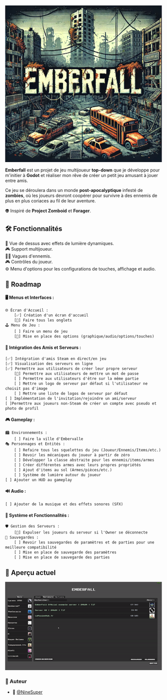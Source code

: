 ![Emberfall](./imgs/Emberfall.png)

**Emberfall** est un projet de jeu multijoueur **top-down** que je développe pour m'initier à **Godot** et réaliser mon rêve de créer un petit jeu amusant à jouer entre amis. </br>

Ce jeu se déroulera dans un monde **post-apocalyptique** infesté de **zombies**, où les joueurs devront coopérer pour survivre à des ennemis de plus en plus coriaces au fil de leur aventure. </br>

👽 Inspiré de **Project Zomboid** et **Forager**.

## 🛠️ Fonctionnalités

🌟 Vue de dessus avec effets de lumière dynamiques. </br>
🎮 Support multijoueur. </br>
🧟‍♂️ Vagues d'ennemis. </br>
🎮 Contrôles du joueur. </br>
⚙️ Menu d'options pour les configurations de touches, affichage et audio. </br>

## 📅 Roadmap

#### 🖥️ Menus et Interfaces :
	🌐 Écran d'Accueil :
	 	[✅] Création d'un écran d'accueil
	 	[🚧] Faire tous les onglets
	🕹️ Menu de Jeu :
		[ ] Faire un menu de jeu
		[🚧] Mise en place des options (graphique/audio/options/touches)
#### 👥 Intégration des Amis et Serveurs :
    [✅] Intégration d'amis Steam en direct/en jeu
    [✅] Visualisation des serveurs en ligne
    [✅] Permettre aux utilisateurs de créer leur propre serveur
	    [🚧] Permettre aux utilisateurs de mettre un mot de passe
 	    [ ] Permettre aux utilisateurs d'être sur la même partie
	    [ ] Mettre un logo de serveur par défaut si l'utilisateur ne choisit pas d'image
	    [ ] Mettre une liste de logos de serveur par défaut
    [ ] Implémentation de l'invitation/rejoindre un ami/serveur
    [ ]Permettre aux joueurs non-Steam de créer un compte avec pseudo et photo de profil
#### 🎮 Gameplay :
	🏙️ Environnements :
 	    [ ] Faire la ville d'Embervalle
	🎭 Personnages et Entités :
        [ ] Refaire tous les squelettes du jeu (Joueur/Ennemis/Items/etc.)
        [ ] Revoir les mécaniques du joueur à partir de zéro
        [ ] Développer la classe abstraite pour les ennemis/items/armes
        [ ] Créer différentes armes avec leurs propres propriétés
        [ ] Ajout d'items au sol (Armes/pièces/etc.)
        [ ] Système de lumière autour du joueur
    [ ] Ajouter un HUD au gameplay
#### 🔊 Audio :
	[ ] Ajouter de la musique et des effets sonores (SFX)
#### 🔨 Système et Fonctionnalités :
	🛡️ Gestion des Serveurs :
		[🚧] Expulser les joueurs du serveur si l'Owner se déconnecte
	💾 Sauvegardes :
		[ ] Revoir les sauvegardes de paramètres et de parties pour une meilleure compatibilité
		[ ] Mise en place de sauvegarde des paramètres
		[ ] Mise en place de sauvegarde des parties

## 👀 Aperçu actuel

![exemple](./gif/Exemple.gif)

### 📝 Auteur
- 🎫 [@NineSuper](https://www.github.com/NineSuper)
